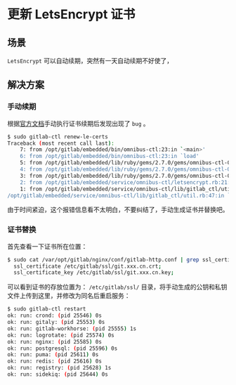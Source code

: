 # 更新 LetsEncrypt 证书

## 场景

`LetsEncrypt` 可以自动续期，突然有一天自动续期不好使了，

## 解决方案

### 手动续期

根据[官方文档](https://docs.gitlab.com/omnibus/settings/ssl.html#manual-lets-encrypt-renewal)手动执行证书续期后发现出现了 `bug` 。

```bash
$ sudo gitlab-ctl renew-le-certs
Traceback (most recent call last):
	7: from /opt/gitlab/embedded/bin/omnibus-ctl:23:in `<main>'
	6: from /opt/gitlab/embedded/bin/omnibus-ctl:23:in `load'
	5: from /opt/gitlab/embedded/lib/ruby/gems/2.7.0/gems/omnibus-ctl-0.6.0/bin/omnibus-ctl:31:in `<top (required)>'
	4: from /opt/gitlab/embedded/lib/ruby/gems/2.7.0/gems/omnibus-ctl-0.6.0/lib/omnibus-ctl.rb:746:in `run'
	3: from /opt/gitlab/embedded/lib/ruby/gems/2.7.0/gems/omnibus-ctl-0.6.0/lib/omnibus-ctl.rb:204:in `block in add_command_under_category'
	2: from /opt/gitlab/embedded/service/omnibus-ctl/letsencrypt.rb:21:in `block in load_file'
	1: from /opt/gitlab/embedded/service/omnibus-ctl/lib/gitlab_ctl/util.rb:62:in `get_node_attributes'
/opt/gitlab/embedded/service/omnibus-ctl/lib/gitlab_ctl/util.rb:47:in `parse_json_file': Attributes not found in /opt/gitlab/embedded/nodes/hecs-210984.json, has reconfigure been run yet? (GitlabCtl::Errors::NodeError)
```

由于时间紧迫，这个报错信息看不太明白，不要纠结了，手动生成证书并替换吧。

### 证书替换

首先查看一下证书所在位置：

```bash
$ sudo cat /var/opt/gitlab/nginx/conf/gitlab-http.conf | grep ssl_certificate
  ssl_certificate /etc/gitlab/ssl/git.xxx.cn.crt;
  ssl_certificate_key /etc/gitlab/ssl/git.xxx.cn.key;
```

可以看到证书的存放位置为： `/etc/gitlab/ssl/` 目录，将手动生成的公钥和私钥文件上传到这里，并修改为同名后重启服务：

```bash
$ sudo gitlab-ctl restart
ok: run: crond: (pid 25546) 0s
ok: run: gitaly: (pid 25553) 0s
ok: run: gitlab-workhorse: (pid 25555) 1s
ok: run: logrotate: (pid 25574) 0s
ok: run: nginx: (pid 25585) 0s
ok: run: postgresql: (pid 25596) 0s
ok: run: puma: (pid 25611) 0s
ok: run: redis: (pid 25616) 0s
ok: run: registry: (pid 25628) 1s
ok: run: sidekiq: (pid 25644) 0s
```
